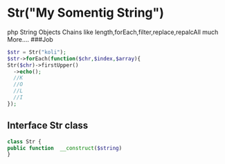 # Str("My Somentig String")
php String Objects Chains like length,forEach,filter,replace,repalcAll much More....
###Job
```php
$str = Str("koli");
$str->forEach(function($chr,$index,$array){
Str($chr)->firstUpper()
  ->echo();
  //K
  //O
  //L
  //I
});
```

## Interface Str class
```php
class Str {
public function  __construct($string)
}


```
